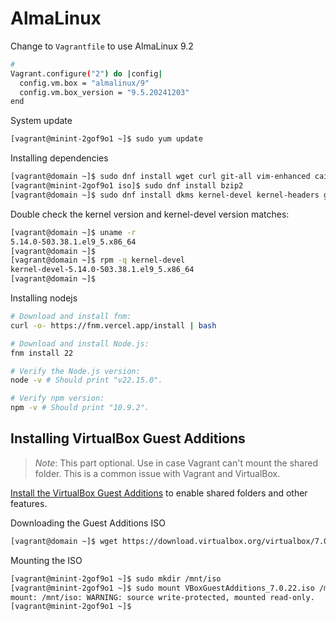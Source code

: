 # AlmaLinux

Change to `Vagrantfile` to use AlmaLinux 9.2

```bash
# 
Vagrant.configure("2") do |config|
  config.vm.box = "almalinux/9"
  config.vm.box_version = "9.5.20241203"
end
```

System update

```bash
[vagrant@minint-2gof9o1 ~]$ sudo yum update
```

Installing dependencies

```bash
[vagrant@domain ~]$ sudo dnf install wget curl git-all vim-enhanced cairo cairo-devel dejavu-sans-fonts dejavu-sans-mono-fonts dejavu-serif-fonts ImageMagick 
[vagrant@minint-2gof9o1 iso]$ sudo dnf install bzip2
[vagrant@domain ~]$ sudo dnf install dkms kernel-devel kernel-headers gcc make bzip2 perl elfutils-libelf-devel python3-devel
```

Double check the kernel version and kernel-devel version matches:

```bash
[vagrant@domain ~]$ uname -r
5.14.0-503.38.1.el9_5.x86_64
[vagrant@domain ~]$
[vagrant@domain ~]$ rpm -q kernel-devel
kernel-devel-5.14.0-503.38.1.el9_5.x86_64
[vagrant@domain ~]$
```

Installing nodejs

```bash
# Download and install fnm:
curl -o- https://fnm.vercel.app/install | bash

# Download and install Node.js:
fnm install 22

# Verify the Node.js version:
node -v # Should print "v22.15.0".

# Verify npm version:
npm -v # Should print "10.9.2".
```

## Installing VirtualBox Guest Additions
> _Note_: This part optional. Use in case Vagrant can't mount the shared folder. This is a common issue with Vagrant and VirtualBox.

[Install the VirtualBox Guest Additions](https://computingforgeeks.com/install-virtualbox-guest-additions-rocky/) to enable shared folders and other features.

Downloading the Guest Additions ISO

```bash
[vagrant@domain ~]$ wget https://download.virtualbox.org/virtualbox/7.0.22/VBoxGuestAdditions_7.0.22.iso
```

Mounting the ISO

```bash
[vagrant@minint-2gof9o1 ~]$ sudo mkdir /mnt/iso
[vagrant@minint-2gof9o1 ~]$ sudo mount VBoxGuestAdditions_7.0.22.iso /mnt/iso
mount: /mnt/iso: WARNING: source write-protected, mounted read-only.
[vagrant@minint-2gof9o1 ~]$
```


